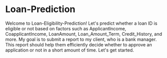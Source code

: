 # Loan-Prediction

Welcome to Loan-Eligibility-Prediction! Let's predict whether a loan ID is eligible or not based on factors such as ApplicantIncome, CoapplicantIncome, LoanAmount, Loan_Amount_Term, Credit_History, and more. My goal is to submit a report to my client, who is a bank manager. This report should help them efficiently decide whether to approve an application or not in a short amount of time. Let's get started.
